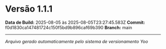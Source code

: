 # Versão 1.1.1

**Data de Build:** 2025-08-05 às 2025-08-05T23:27:45.583Z
**Commit:** f0d1830ca147481724c150f5bd9b896caf69b390
**Branch:** main

---
*Arquivo gerado automaticamente pelo sistema de versionamento Yoo*
